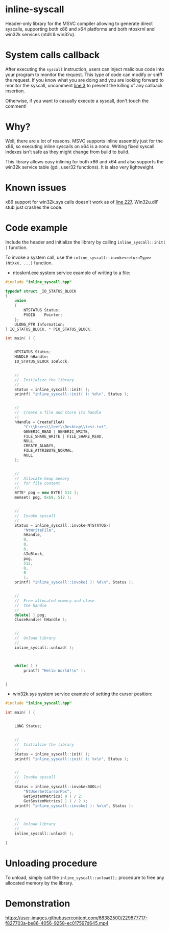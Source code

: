 # inline-syscall
Header-only library for the MSVC compiler allowing to generate direct syscalls, supporting both x86 and x64 platforms and both ntoskrnl and win32k services (ntdll & win32u).

# System calls callback
After executing the `syscall` instruction, users can inject malicious code into your program to monitor the request. This type of code can modify or sniff the request.
If you know what you are doing and you are looking forward to monitor the syscall, uncomment [line 3](https://github.com/n00bes/inline-syscall/blob/73a0d098155a0f22a8566b63a611546016f0947a/inline_syscall.hpp#L3) to prevent the killing of any callback insertion.

Otherwise, if you want to casually execute a syscall, don't touch the comment!
# Why?
Well, there are a lot of reasons. MSVC supports inline assembly just for the x86, so executing inline syscalls on x64 is a nono. Writing fixed syscall indexes isn't safe as they might change from build to build.

This library allows easy inlining for both x86 and x64 and also supports the win32k service table (gdi, user32 functions).
It is also very lightweight.

# Known issues
x86 support for win32k.sys calls doesn't work as of [line 227](https://github.com/n00bes/inline-syscall/blob/5c42f68cd612742f6aceb5ef8e5bd3f72840e014/inline_syscall.hpp#L227). Win32u.dll' stub just crashes the code.

# Code example
Include the header and initialize the library by calling `inline_syscall::init( )` function.

To invoke a system call, use the `inline_syscall::invoke<returnType>(NtXxX, ...)` function.

* ntoskrnl.exe system service example of writing to a file:
```cpp
#include "inline_syscall.hpp"

typedef struct _IO_STATUS_BLOCK
{
	union
	{
		NTSTATUS Status;
		PVOID    Pointer;
	};
	ULONG_PTR Information;
} IO_STATUS_BLOCK, * PIO_STATUS_BLOCK;

int main( ) {


	NTSTATUS Status;
	HANDLE hHandle;
	IO_STATUS_BLOCK IoBlock;


	//
	//	Initialize the library
	//
	Status = inline_syscall::init( );
	printf( "inline_syscall::init( ): %d\n", Status );


	//
	//	Create a file and store its handle
	//
	hHandle = CreateFileA(
		"C:\\Users\\leet\\Desktop\\test.txt",
		GENERIC_READ | GENERIC_WRITE,
		FILE_SHARE_WRITE | FILE_SHARE_READ,
		NULL,
		CREATE_ALWAYS,
		FILE_ATTRIBUTE_NORMAL,
		NULL
	);


	//
	//	Allocate heap memory
	//	for file content
	//
	BYTE* pog = new BYTE[ 512 ];
	memset( pog, 0x69, 512 );


	//
	//	Invoke syscall
	//
	Status = inline_syscall::invoke<NTSTATUS>(
		"NtWriteFile",
		hHandle,
		0,
		0,
		0,
		&IoBlock,
		pog,
		512,
		0,
		0
		);
	printf( "inline_syscall::invoke( ): %d\n", Status );


	//
	//	Free allocated memory and close
	//	the handle
	//
	delete[ ] pog;
	CloseHandle( hHandle );


	//
	//	Unload library
	//
	inline_syscall::unload( );



	while( 1 )
		printf( "Hello World!\n" );


}
```

* win32k.sys system service example of setting the cursor position:
```cpp
#include "inline_syscall.hpp"

int main( ) {


	LONG Status;


	//
	//	Initialize the library
	//
	Status = inline_syscall::init( );
	printf( "inline_syscall::init( ): %x\n", Status );


	//
	//	Invoke syscall
	//
	Status = inline_syscall::invoke<BOOL>(
		"NtUserSetCursorPos",
		GetSystemMetrics( 0 ) / 2,
		GetSystemMetrics( 1 ) / 2 );
	printf( "inline_syscall::invoke( ): %x\n", Status );


	//
	//	Unload library
	//
	inline_syscall::unload( );

}
```

# Unloading procedure
To unload, simply call the `inline_syscall::unload();` procedure to free any allocated memory by the library.

# Demonstration


https://user-images.githubusercontent.com/68382500/229877717-f827703a-be86-4056-9258-ec017597d645.mp4

